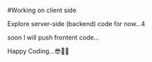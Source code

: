 #Working on client side

Explore server-side (backend) code for now...4

soon I will push frontent code...


Happy Coding...😎🚀🚀